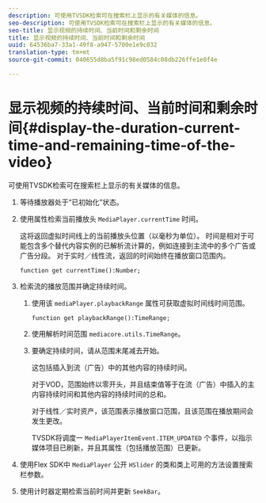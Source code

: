 ```yaml
---
description: 可使用TVSDK检索可在搜索栏上显示的有关媒体的信息。
seo-description: 可使用TVSDK检索可在搜索栏上显示的有关媒体的信息。
seo-title: 显示视频的持续时间、当前时间和剩余时间
title: 显示视频的持续时间、当前时间和剩余时间
uuid: 64536ba7-33a1-49f8-a947-5700e1e9c032
translation-type: tm+mt
source-git-commit: 040655d8ba5f91c98ed0584c08db226ffe1e0f4e

---
```



# 显示视频的持续时间、当前时间和剩余时间{#display-the-duration-current-time-and-remaining-time-of-the-video}

可使用TVSDK检索可在搜索栏上显示的有关媒体的信息。

1. 等待播放器处于“已初始化”状态。
1. 使用属性检索当前播放头 `MediaPlayer.currentTime` 时间。

   这将返回虚拟时间线上的当前播放头位置（以毫秒为单位）。 时间是相对于可能包含多个替代内容实例的已解析流计算的，例如连接到主流中的多个广告或广告分段。 对于实时／线性流，返回的时间始终在播放窗口范围内。

   ```
   function get currentTime():Number;
   ```

1. 检索流的播放范围并确定持续时间。
   1. 使用该 `mediaPlayer.playbackRange` 属性可获取虚拟时间线时间范围。

      ```
      function get playbackRange():TimeRange;
      ```

   1. 使用解析时间范围 `mediacore.utils.TimeRange`。
   1. 要确定持续时间，请从范围末尾减去开始。

      这包括插入到流（广告）中的其他内容的持续时间。

      对于VOD，范围始终以零开头，并且结束值等于在流（广告）中插入的主内容持续时间和其他内容的持续时间的总和。

      对于线性／实时资产，该范围表示播放窗口范围，且该范围在播放期间会发生更改。

      TVSDK将调度一 `MediaPlayerItemEvent.ITEM_UPDATED` 个事件，以指示媒体项目已刷新，并且其属性（包括播放范围）已更新。

1. 使用Flex SDK中 `MediaPlayer` 公开 `HSlider` 的类和类上可用的方法设置搜索栏参数。

1. 使用计时器定期检索当前时间并更新 `SeekBar`。

